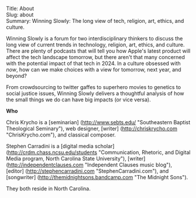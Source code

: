 Title: About  
Slug: about  
Summary: Winning Slowly: The long view of tech, religion, art, ethics, and culture.

Winning Slowly is a forum for two interdisciplinary thinkers to discuss the long view of current trends in technology, religion, art, ethics, and culture. There are plenty of podcasts that will tell you how Apple's latest product will affect the tech landscape tomorrow, but there aren't that many concerned with the potential impact of that tech in 2024. In a culture obsessed with *now*, how can we make choices with a view for tomorrow, next year, and beyond? 

From crowdsourcing to twitter gaffes to superhero movies to genetics to social justice issues, Winning Slowly delivers a thoughtful analysis of how the small things we do can have big impacts (or vice versa). 

**Who**

Chris Krycho is a [seminarian] (http://www.sebts.edu/ "Southeastern Baptist Theological Seminary"), web designer, [writer] (http://chriskrycho.com "ChrisKrycho.com"), and classical composer. 

Stephen Carradini is a [digital media scholar] (http://crdm.chass.ncsu.edu/students "Communication, Rhetoric, and Digital Media program, North Carolina State University"), [writer] (http://independentclauses.com "Independent Clauses music blog"), [editor] (http://stephencarradini.com "StephenCarradini.com"), and [songwriter] (http://themidnightsons.bandcamp.com "The Midnight Sons"). 

They both reside in North Carolina.
